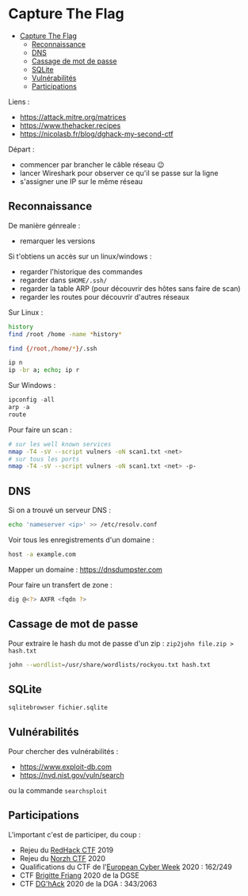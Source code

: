 # Capture The Flag

- [Capture The Flag](#capture-the-flag)
  - [Reconnaissance](#reconnaissance)
  - [DNS](#dns)
  - [Cassage de mot de passe](#cassage-de-mot-de-passe)
  - [SQLite](#sqlite)
  - [Vulnérabilités](#vulnérabilités)
  - [Participations](#participations)

Liens :
- https://attack.mitre.org/matrices
- https://www.thehacker.recipes
- https://nicolasb.fr/blog/dghack-my-second-ctf

Départ :
- commencer par brancher le câble réseau 😉
- lancer Wireshark pour observer ce qu'il se passe sur la ligne
- s'assigner une IP sur le même réseau

## Reconnaissance

De manière génreale :
- remarquer les versions

Si t'obtiens un accès sur un linux/windows :
- regarder l'historique des commandes
- regarder dans `$HOME/.ssh/`
- regarder la table ARP (pour découvrir des hôtes sans faire de scan) 
- regarder les routes pour découvrir d'autres réseaux

Sur Linux :
```bash
history
find /root /home -name *history*

find {/root,/home/*}/.ssh

ip n
ip -br a; echo; ip r
```

Sur Windows :
```powershell
ipconfig -all
arp -a
route
```

Pour faire un scan :
```bash
# sur les well known services
nmap -T4 -sV --script vulners -oN scan1.txt <net>
# sur tous les ports
nmap -T4 -sV --script vulners -oN scan1.txt <net> -p-
```

## DNS

Si on a trouvé un serveur DNS :
```bash
echo 'nameserver <ip>' >> /etc/resolv.conf
```

Voir tous les enregistrements d'un domaine :
```bash
host -a example.com
```

Mapper un domaine : https://dnsdumpster.com

Pour faire un transfert de zone :
```bash
dig @<?> AXFR <fqdn ?>
```

## Cassage de mot de passe

Pour extraire le hash du mot de passe d'un zip : `zip2john file.zip > hash.txt`

```bash
john --wordlist=/usr/share/wordlists/rockyou.txt hash.txt
```

## SQLite

```bash
sqlitebrowser fichier.sqlite
```

## Vulnérabilités

Pour chercher des vulnérabilités :
- https://www.exploit-db.com
- https://nvd.nist.gov/vuln/search

ou la commande `searchsploit`

## Participations

L'important c'est de participer, du coup :
- Rejeu du [RedHack CTF](https://redhack.eu) 2019
- Rejeu du [Norzh CTF](https://norzh-ctf.fr) 2020
- Qualifications du CTF de l'[European Cyber Week](https://www.european-cyber-week.eu) 2020 : 162/249
- CTF [Brigitte Friang](https://www.challengecybersec.fr) 2020 de la DGSE
- CTF [DG'hAck](https://www.dghack.fr) 2020 de la DGA : 343/2063

